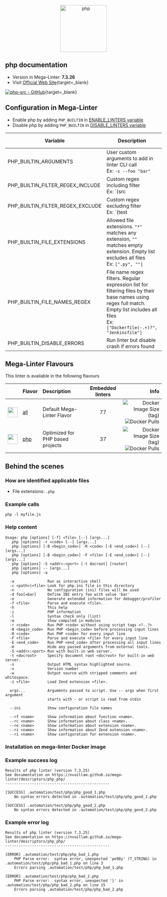 <!-- markdownlint-disable MD033 MD041 -->
<!-- Generated by .automation/build.py, please do not update manually -->

<div align="center">
  <a href="https://www.php.net" target="blank" title="Visit linter Web Site">
    <img src="https://www.php.net/images/logos/new-php-logo.svg" alt="php" height="150px" class="megalinter-banner">
  </a>
</div>

## php documentation

- Version in Mega-Linter: **7.3.26**
- Visit [Official Web Site](https://www.php.net){target=_blank}

[![php-src - GitHub](https://gh-card.dev/repos/php/php-src.svg?fullname=)](https://github.com/php/php-src){target=_blank}

## Configuration in Mega-Linter

- Enable php by adding `PHP_BUILTIN` in [ENABLE_LINTERS variable](https://nvuillam.github.io/mega-linter/configuration/#activation-and-deactivation)
- Disable php by adding `PHP_BUILTIN` in [DISABLE_LINTERS variable](https://nvuillam.github.io/mega-linter/configuration/#activation-and-deactivation)

| Variable | Description | Default value |
| ----------------- | -------------- | -------------- |
| PHP_BUILTIN_ARGUMENTS | User custom arguments to add in linter CLI call<br/>Ex: `-s --foo "bar"` |  |
| PHP_BUILTIN_FILTER_REGEX_INCLUDE | Custom regex including filter<br/>Ex: `(src|lib)` | Include every file |
| PHP_BUILTIN_FILTER_REGEX_EXCLUDE | Custom regex excluding filter<br/>Ex: `(test|examples)` | Exclude no file |
| PHP_BUILTIN_FILE_EXTENSIONS | Allowed file extensions. `"*"` matches any extension, `""` matches empty extension. Empty list excludes all files<br/>Ex: `[".py", ""]` | `[".php"]` |
| PHP_BUILTIN_FILE_NAMES_REGEX | File name regex filters. Regular expression list for filtering files by their base names using regex full match. Empty list includes all files<br/>Ex: `["Dockerfile(-.+)?", "Jenkinsfile"]` | Include every file |
| PHP_BUILTIN_DISABLE_ERRORS | Run linter but disable crash if errors found | `false` |

## Mega-Linter Flavours

This linter is available in the following flavours

| <!-- --> | Flavor | Description | Embedded linters | Info |
| :------: | :----- | :---------- | :--------------: | ---: |
| <img src="https://github.com/nvuillam/mega-linter/raw/master/docs/assets/images/mega-linter-square.png" alt="" height="32px" class="megalinter-icon"></a> | [all](https://nvuillam.github.io/mega-linter/supported-linters/) | Default Mega-Linter Flavor | 77 | ![Docker Image Size (tag)](https://img.shields.io/docker/image-size/nvuillam/mega-linter/v4) ![Docker Pulls](https://img.shields.io/docker/pulls/nvuillam/mega-linter) |
| <img src="https://github.com/nvuillam/mega-linter/raw/master/docs/assets/icons/php.ico" alt="" height="32px" class="megalinter-icon"></a> | [php](https://nvuillam.github.io/mega-linter/flavors/php/) | Optimized for PHP based projects | 37 | ![Docker Image Size (tag)](https://img.shields.io/docker/image-size/nvuillam/mega-linter-php/v4) ![Docker Pulls](https://img.shields.io/docker/pulls/nvuillam/mega-linter-php) |

## Behind the scenes

### How are identified applicable files

- File extensions: `.php`

<!-- markdownlint-disable -->
<!-- /* cSpell:disable */ -->

### Example calls

```shell
php -l myfile.js
```


### Help content

```shell
Usage: php [options] [-f] <file> [--] [args...]
   php [options] -r <code> [--] [args...]
   php [options] [-B <begin_code>] -R <code> [-E <end_code>] [--] [args...]
   php [options] [-B <begin_code>] -F <file> [-E <end_code>] [--] [args...]
   php [options] -S <addr>:<port> [-t docroot] [router]
   php [options] -- [args...]
   php [options] -a

  -a               Run as interactive shell
  -c <path>|<file> Look for php.ini file in this directory
  -n               No configuration (ini) files will be used
  -d foo[=bar]     Define INI entry foo with value 'bar'
  -e               Generate extended information for debugger/profiler
  -f <file>        Parse and execute <file>.
  -h               This help
  -i               PHP information
  -l               Syntax check only (lint)
  -m               Show compiled in modules
  -r <code>        Run PHP <code> without using script tags <?..?>
  -B <begin_code>  Run PHP <begin_code> before processing input lines
  -R <code>        Run PHP <code> for every input line
  -F <file>        Parse and execute <file> for every input line
  -E <end_code>    Run PHP <end_code> after processing all input lines
  -H               Hide any passed arguments from external tools.
  -S <addr>:<port> Run with built-in web server.
  -t <docroot>     Specify document root <docroot> for built-in web server.
  -s               Output HTML syntax highlighted source.
  -v               Version number
  -w               Output source with stripped comments and whitespace.
  -z <file>        Load Zend extension <file>.

  args...          Arguments passed to script. Use -- args when first argument
                   starts with - or script is read from stdin

  --ini            Show configuration file names

  --rf <name>      Show information about function <name>.
  --rc <name>      Show information about class <name>.
  --re <name>      Show information about extension <name>.
  --rz <name>      Show information about Zend extension <name>.
  --ri <name>      Show configuration for extension <name>.

```

### Installation on mega-linter Docker image


### Example success log

```shell
Results of php linter (version 7.3.25)
See documentation on https://nvuillam.github.io/mega-linter/descriptors/php_php/
-----------------------------------------------

[SUCCESS] .automation/test/php/php_good_1.php
    No syntax errors detected in .automation/test/php/php_good_1.php

[SUCCESS] .automation/test/php/php_good_2.php
    No syntax errors detected in .automation/test/php/php_good_2.php

```

### Example error log

```shell
Results of php linter (version 7.3.25)
See documentation on https://nvuillam.github.io/mega-linter/descriptors/php_php/
-----------------------------------------------

[ERROR] .automation/test/php/php_bad_1.php
    PHP Parse error:  syntax error, unexpected 'pe98y' (T_STRING) in .automation/test/php/php_bad_1.php on line 3
    Errors parsing .automation/test/php/php_bad_1.php

[ERROR] .automation/test/php/php_bad_2.php
    PHP Parse error:  syntax error, unexpected '}' in .automation/test/php/php_bad_2.php on line 15
    Errors parsing .automation/test/php/php_bad_2.php

```
